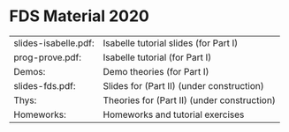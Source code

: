 # FDS Material 2020 #

|   |   |
|---|---|
|slides-isabelle.pdf:|Isabelle tutorial slides (for Part I)|
|prog-prove.pdf: |Isabelle tutorial (for Part I)|
|Demos:|Demo theories (for Part I)|
|slides-fds.pdf:|Slides for (Part II) (under construction)|
|Thys:|Theories for (Part II) (under construction)|
|Homeworks:|Homeworks and tutorial exercises|
